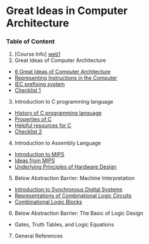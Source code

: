 # Great Ideas in Computer Architecture

### Table of Content

1. [Course Info] [web1]
2. Great Ideas of Computer Architecture
  - [6 Great Ideas of Computer Architecture][web2]
  - [Representing Instructions in the Computer][web3]
  - [IEC prefixing system][web4]
  - [Checklist 1][web8]
3. Introduction to C programming language
  - [History of C programming language][web5]
  - [Properties of C][web6]
  - [Helpful resources for C][web7]
  - [Checklist 2][web9]
4. Introduction to Assembly Language
  - [Introduction to MIPS][web10]
  - [Ideas from MIPS][web11]
  - [Underlying Principles of Hardware Design][web12]
5. Below Abstraction Barrier: Machine	Interpretation
  - [Introduction to Synchronous Digital Systems][web13]
  - [Representations of Combinational Logic Circuits][web14]
  - [Combinational Logic Blocks][web15]
6. Below Abstraction Barrier: The Basic of Logic Design
  - Gates, Truth Tables, and Logic Equations
7. General References

[web1]: https://github.com/MicBrain/Great-Ideas-in-Computer-Architecture/wiki/Introduction
[web2]: https://github.com/MicBrain/Great-Ideas-in-Computer-Architecture/wiki/6-Great-Ideas-of-Computer-Architecture
[web3]: https://github.com/MicBrain/Great-Ideas-in-Computer-Architecture/wiki/Representing-Instructions-in-the-Computer
[web4]: https://github.com/MicBrain/Great-Ideas-in-Computer-Architecture/wiki/IEC-prefixing-system
[web5]: https://github.com/MicBrain/Great-Ideas-in-Computer-Architecture/wiki/History-of-C-Programming-language
[web6]: https://github.com/MicBrain/Great-Ideas-in-Computer-Architecture/wiki/Properties-of-C
[web7]: https://github.com/MicBrain/Great-Ideas-in-Computer-Architecture/wiki/Helpful-resources-for-C
[web8]: https://github.com/MicBrain/Great-Ideas-in-Computer-Architecture/wiki/CheckList_1
[web9]: https://github.com/MicBrain/Great-Ideas-in-Computer-Architecture/wiki/CheckList_2
[web10]: https://github.com/MicBrain/Great-Ideas-in-Computer-Architecture/wiki/Introduction-to-MIPS
[web11]: https://github.com/MicBrain/Great-Ideas-in-Computer-Architecture/wiki/Ideas-from-MIPS
[web12]: https://github.com/MicBrain/Great-Ideas-in-Computer-Architecture/wiki/Underlying-Principles-of-Hardware-Design
[web13]: http://inst.eecs.berkeley.edu/~cs61c/resources/sds.pdf
[web14]: http://inst.eecs.berkeley.edu/~cs61c/resources/boolean.pdf
[web15]: http://inst.eecs.berkeley.edu/~cs61c/resources/blocks.pdf
